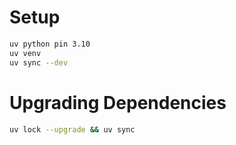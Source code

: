# Setup

```bash
uv python pin 3.10
uv venv
uv sync --dev
```

# Upgrading Dependencies

```bash
uv lock --upgrade && uv sync
```
